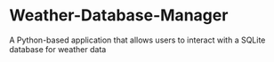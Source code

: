 # Weather-Database-Manager
A Python-based application that allows users to interact with a SQLite database for weather data
